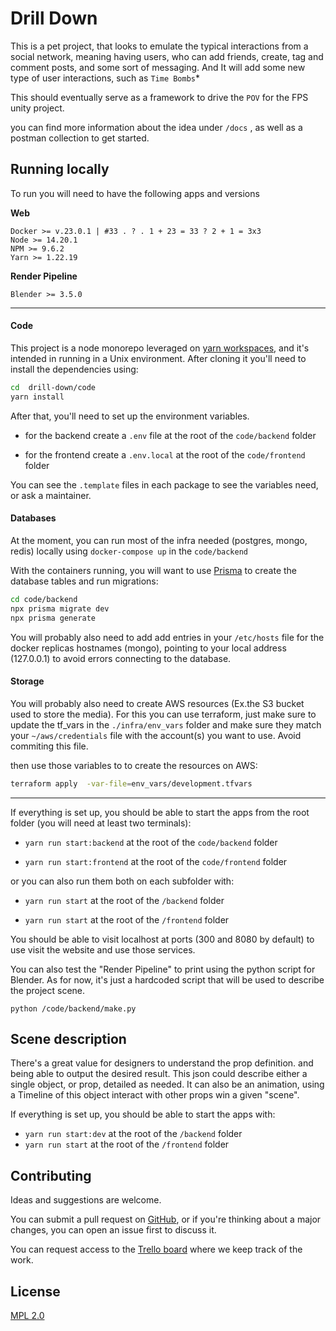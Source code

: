 # Drill Down

This is a pet project, that looks to emulate the typical interactions from a social network, meaning having users, who can add friends, create, tag and comment posts, and some sort of messaging. And It will add some new type of user interactions, such as `Time Bombs`*

This should eventually serve as a framework to drive the `POV` for the FPS unity project.

you can find more information about the idea under `/docs` , as well as a postman collection to get started.

## Running locally

To run you will need to have the following apps and versions  

**Web**
```
Docker >= v.23.0.1 | #33 . ? . 1 + 23 = 33 ? 2 + 1 = 3x3
Node >= 14.20.1
NPM >= 9.6.2
Yarn >= 1.22.19
```

**Render Pipeline**
```
Blender >= 3.5.0
```

---

#### Code
This project is a node monorepo leveraged on [yarn workspaces](https://yarnpkg.com/features/workspaces), and it's intended in running in a Unix environment. After cloning it you'll need to install the dependencies using:


```bash
cd  drill-down/code
yarn install
```

After that, you'll need to set up the environment variables.

- for the backend create a `.env` file at the root of the `code/backend` folder

- for the frontend create a `.env.local` at the root of the `code/frontend` folder

You can see the `.template` files in each package to see the variables need, or ask a maintainer.


#### Databases
At the moment, you can run most of the infra needed (postgres, mongo, redis) locally using `docker-compose up` in the `code/backend` 

With the containers running, you will want to use [Prisma](https://www.prisma.io/docs/getting-started) to create the database tables and run migrations:

```bash
cd code/backend
npx prisma migrate dev
npx prisma generate
```


You will probably also need to add add entries in your `/etc/hosts` file for the docker replicas hostnames (mongo), pointing to your local address (127.0.0.1) to avoid errors connecting to the database.

  
#### Storage
 
You will probably also need to create AWS resources (Ex.the S3 bucket used to store the media). For this you can use terraform, just make sure to update the tf_vars in the `./infra/env_vars` folder and make sure they match your `~/aws/credentials` file with the account(s) you want to use. Avoid commiting this file.

then use those variables to to create the resources on AWS:

```bash
terraform apply  -var-file=env_vars/development.tfvars
```

--- 
If everything is set up, you should be able to start the apps from the root folder (you will need at least two terminals):

- `yarn run start:backend` at the root of the `code/backend` folder

- `yarn run start:frontend` at the root of the `code/frontend` folder


or you can also run them both on each subfolder with:  
  

- `yarn run start` at the root of the `/backend` folder

- `yarn run start` at the root of the `/frontend` folder

You should be able to visit localhost at ports (300 and 8080 by default) to use visit the website and use those services.

You can also test the "Render Pipeline" to print using the python script for Blender. As for now, it's just a hardcoded script that will be used to describe the project scene.

```
python /code/backend/make.py
```

## Scene description

There's a great value for designers to understand the prop definition. and being able to output the desired result. This json could describe either a single object, or prop, detailed as needed. It can also be an animation, using a Timeline of this object interact with other props win a given "scene".

If everything is set up, you should be able to start the apps with:

- `yarn run start:dev` at the root of the `/backend` folder
- `yarn run start`  at the root of the `/frontend` folder


## Contributing

Ideas and suggestions are welcome.

You can submit a pull request on [GitHub](https://github.com/rrriki/drill-down), or if you're thinking about a major changes, you can open an issue first to discuss it.

You can request access to the [Trello board](https://trello.com/b/OTwMAWjI/drill-down) where we keep track of the work.
  
## License

[MPL 2.0](https://choosealicense.com/licenses/mpl-2.0/)